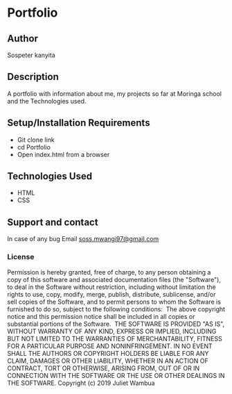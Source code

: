 # Portfolio

## Author
Sospeter kanyita
​
## Description
A portfolio with information about me, my projects so far at Moringa school and the Technologies used.
​
## Setup/Installation Requirements
* Git clone link
* cd Portfolio
* Open index.html from a browser
​
## Technologies Used
* HTML
* CSS
​
## Support and contact
​In case of any bug Email soss.mwangi97@gmail.com
### License
Permission is hereby granted, free of charge, to any person obtaining a copy
of this software and associated documentation files (the "Software"), to deal
in the Software without restriction, including without limitation the rights
to use, copy, modify, merge, publish, distribute, sublicense, and/or sell
copies of the Software, and to permit persons to whom the Software is
furnished to do so, subject to the following conditions:
​
The above copyright notice and this permission notice shall be included in all
copies or substantial portions of the Software.
​
THE SOFTWARE IS PROVIDED "AS IS", WITHOUT WARRANTY OF ANY KIND, EXPRESS OR
IMPLIED, INCLUDING BUT NOT LIMITED TO THE WARRANTIES OF MERCHANTABILITY,
FITNESS FOR A PARTICULAR PURPOSE AND NONINFRINGEMENT. IN NO EVENT SHALL THE
AUTHORS OR COPYRIGHT HOLDERS BE LIABLE FOR ANY CLAIM, DAMAGES OR OTHER
LIABILITY, WHETHER IN AN ACTION OF CONTRACT, TORT OR OTHERWISE, ARISING FROM,
OUT OF OR IN CONNECTION WITH THE SOFTWARE OR THE USE OR OTHER DEALINGS IN THE
SOFTWARE.
​
Copyright (c) 2019 Juliet Wambua
